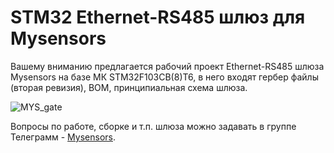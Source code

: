 # STM32 Ethernet-RS485 шлюз для Mysensors

Вашему вниманию предлагается рабочий проект Ethernet-RS485 шлюза Mysensors на базе МК STM32F103CB(8)T6, в него входят гербер файлы (вторая ревизия), BOM, принципиальная схема шлюза.

![MYS_gate](https://user-images.githubusercontent.com/48506975/74336831-2515f400-4db0-11ea-9ecd-b43383d706dc.jpg)

Вопросы по работе, сборке и т.п. шлюза можно задавать в группе Телеграмм - [Mysensors](https://t.me/mysensors_rus "Русскоязычная группа Mysensors").